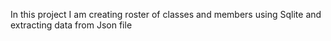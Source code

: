 In this project I am creating roster of classes and members using Sqlite and extracting data from Json file